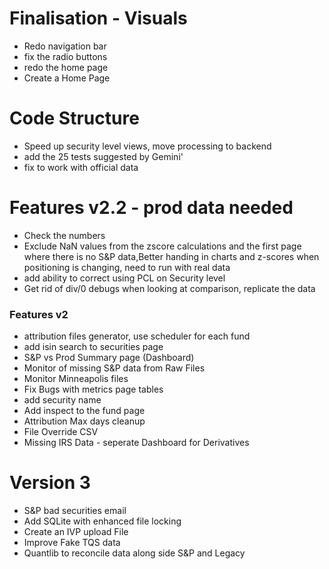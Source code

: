 # Finalisation - Visuals

- Redo navigation bar
- fix the radio buttons 
- redo the home page
- Create a Home Page


# Code Structure
- Speed up security level views, move processing to backend
- add the 25  tests suggested by Gemini'
- fix to work with official data

# Features v2.2 - prod data needed
- Check the numbers 
- Exclude NaN values from the zscore calculations and the first page where there is no S&P data,Better handing in charts and z-scores when positioning is changing, need to run with real data 
- add ability to correct using PCL on Security level
- Get rid of div/0 debugs when looking at comparison, replicate the data


### Features v2
- attribution files generator, use scheduler for each fund
- add isin search to securities page
- S&P vs Prod Summary page (Dashboard)
- Monitor of missing S&P data from Raw Files
- Monitor Minneapolis files
- Fix Bugs with metrics page tables
- add security name
- Add inspect to the fund page
- Attribution Max days cleanup
- File Override CSV
- Missing IRS Data - seperate Dashboard for Derivatives



# Version 3
- S&P bad securities email 
- Add SQLite with enhanced file locking
- Create an IVP upload File
- Improve Fake TQS data
- Quantlib to reconcile data along side S&P and Legacy


















